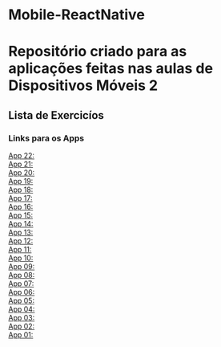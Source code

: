 # Mobile-ReactNative
# Repositório criado para as aplicações feitas nas aulas de Dispositivos Móveis 2

## Lista de Exercicíos

### Links para os Apps


[App 22:](https://github.com/BrenoLins100/Mobile-ReactNative/tree/main/cadastroDeAlunos)<br />
[App 21:](https://github.com/BrenoLins100/Mobile-ReactNative/tree/main/appCadastroTarefas)<br />
[App 20:](https://github.com/BrenoLins100/Mobile-ReactNative/tree/main/apiAppFilmes)<br />
[App 19:](https://github.com/BrenoLins100/Mobile-ReactNative/tree/main/apiConversorMoedas)<br />
[App 18:](https://github.com/BrenoLins100/Mobile-ReactNative/tree/main/consultaApiGitHub)<br />
[App 17:](https://github.com/BrenoLins100/Mobile-ReactNative/tree/main/consultaApiViaCep)<br />
[App 16:](https://github.com/BrenoLins100/Mobile-ReactNative/tree/main/listaComprasSqlLite)<br />
[App 15:](https://github.com/BrenoLins100/Mobile-ReactNative/tree/main/listaTarefasSqlLite)<br />
[App 14:](https://github.com/BrenoLins100/Mobile-ReactNative/tree/main/visualizacaoDeFrase)<br />
[App 13:](https://github.com/BrenoLins100/Mobile-ReactNative/tree/main/perfilTabNavigator)<br />
[App 12:](https://github.com/BrenoLins100/Mobile-ReactNative/tree/main/perfilDrawer)<br />
[App 11:](https://github.com/BrenoLins100/Mobile-ReactNative/tree/main/contaBancariaStack)<br />
[App 10:](https://github.com/BrenoLins100/Mobile-ReactNative/tree/main/conversorDeMoedas)<br />
[App 09:](https://github.com/BrenoLins100/Mobile-ReactNative/tree/main/vagasdeEmpregoTi)<br />
[App 08:](https://github.com/BrenoLins100/Mobile-ReactNative/tree/main/anunciosParaVendas)<br />
[App 07:](https://github.com/BrenoLins100/Mobile-ReactNative/tree/main/formularioContaBancaria)<br />
[App 06:](https://github.com/BrenoLins100/Mobile-ReactNative/tree/main/jogoDoNumeroAleatorio)<br />
[App 05:](https://github.com/BrenoLins100/Mobile-ReactNative/tree/main/calculoImc)<br />
[App 04:](https://github.com/BrenoLins100/Mobile-ReactNative/tree/main/alcoolOuGasolina)<br />
[App 03:](https://github.com/BrenoLins100/Mobile-ReactNative/tree/main/multiplicadorDeNumeros)<br />
[App 02:](https://github.com/BrenoLins100/Mobile-ReactNative/tree/main/contadorDePessoas)<br />
[App 01:](https://github.com/BrenoLins100/Mobile-ReactNative/tree/main/meuPerfil)<br />


